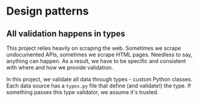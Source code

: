# Design patterns

## All validation happens in types

This project relies heavily on scraping the web. Sometimes we scrape
undocumented APIs, sometimes we scrape HTML pages. Needless to say, anything can
happen. As a result, we have to be specific and consistent with where and how we
provide validation.

In this project, we validate all data through types - custom Python classes.
Each data source has a `types.py` file that define (and validate!) the type. If something passes this type validator, we assume it's trusted.
